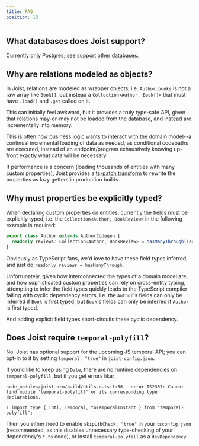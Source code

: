 ```yaml
---
title: FAQ
position: 10
---
```


## What databases does Joist support?

Currently only Postgres; see [support other databases](https://github.com/joist-orm/joist-orm/issues/636).

## Why are relations modeled as objects?

In Joist, relations are modeled as wrapper objects, i.e. `Author.books` is not a raw array like `Book[]`, but instead a `Collection<Author, Book[]>` that must have `.load()` and `.get` called on it.

This can initially feel awkward, but it provides a truly type-safe API, given that relations may-or-may not be loaded from the database, and instead are incrementally into memory.

This is often how business logic wants to interact with the domain model--a continual incremental loading of data as needed, as conditional codepaths are executed, instead of an endpoint/program exhaustively knowing up-front exactly what data will be necessary.

If performance is a concern (loading thousands of entities with many custom properties), Joist provides a [ts-patch transform](/docs/advanced/transform-properties) to rewrite the properties as lazy getters in production builds. 

## Why must properties be explicitly typed?

When declaring custom properties on entities, currently the fields must be explicitly typed, i.e. the `Collection<Author, BookReview>` in the following example is required:

```typescript
export class Author extends AuthorCodegen {
  readonly reviews: Collection<Author, BookReview> = hasManyThrough((author) => author.books.reviews);
}
```

Obviously as TypeScript fans, we'd love to have these field types inferred, and just do `readonly reviews = hasManyThrough`.

Unfortunately, given how interconnected the types of a domain model are, and how sophisticated custom properties can rely on cross-entity typing, attempting to infer the field types quickly leads to the TypeScript compiler failing with cyclic dependency errors, i.e. the `Author`'s fields can only be inferred if `Book` is first typed, but `Book`'s fields can only be inferred if `Author` is first typed.

And adding explicit field types short-circuits these cyclic dependency.


## Does Joist require `temporal-polyfill`?

No. Joist has optional support for the upcoming JS temporal API; you can opt-in to it by setting `temporal: "true"` in `joist-config.json`.

If you'd like to keep using `Date`, there are no runtime dependencies on `temporal-polyfill`, but if you get errors like:

```
node_modules/joist-orm/build/utils.d.ts:1:56 - error TS2307: Cannot find module 'temporal-polyfill' or its corresponding type declarations.

1 import type { Intl, Temporal, toTemporalInstant } from "temporal-polyfill";
```

Then you either need to enable `skipLibCheck: "true"` in your `tsconfig.json` (recommended, as this disables unnecessary type-checking of your dependency's `*.ts` code), or install `temporal-polyfill` as a `devDependency`.

